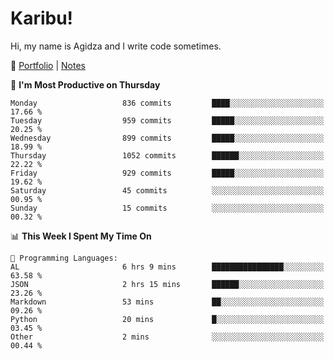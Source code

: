 # Karibu!
Hi, my name is Agidza and I write code sometimes.

🫧 [Portfolio](https://lynnagidza.github.io/) | [Notes](https://medium.com/me/stories/public)

<!--START_SECTION:waka-->
📅 **I'm Most Productive on Thursday** 

```text
Monday                   836 commits         ████░░░░░░░░░░░░░░░░░░░░░   17.66 % 
Tuesday                  959 commits         █████░░░░░░░░░░░░░░░░░░░░   20.25 % 
Wednesday                899 commits         █████░░░░░░░░░░░░░░░░░░░░   18.99 % 
Thursday                 1052 commits        ██████░░░░░░░░░░░░░░░░░░░   22.22 % 
Friday                   929 commits         █████░░░░░░░░░░░░░░░░░░░░   19.62 % 
Saturday                 45 commits          ░░░░░░░░░░░░░░░░░░░░░░░░░   00.95 % 
Sunday                   15 commits          ░░░░░░░░░░░░░░░░░░░░░░░░░   00.32 % 
```


📊 **This Week I Spent My Time On** 

```text
💬 Programming Languages: 
AL                       6 hrs 9 mins        ████████████████░░░░░░░░░   63.58 % 
JSON                     2 hrs 15 mins       ██████░░░░░░░░░░░░░░░░░░░   23.26 % 
Markdown                 53 mins             ██░░░░░░░░░░░░░░░░░░░░░░░   09.26 % 
Python                   20 mins             █░░░░░░░░░░░░░░░░░░░░░░░░   03.45 % 
Other                    2 mins              ░░░░░░░░░░░░░░░░░░░░░░░░░   00.44 % 
```


<!--END_SECTION:waka-->
<!--#### 💟 **Digital Swag**
[![@agidza's Holopin board](https://holopin.me/agidza)](https://holopin.io/@agidza)
